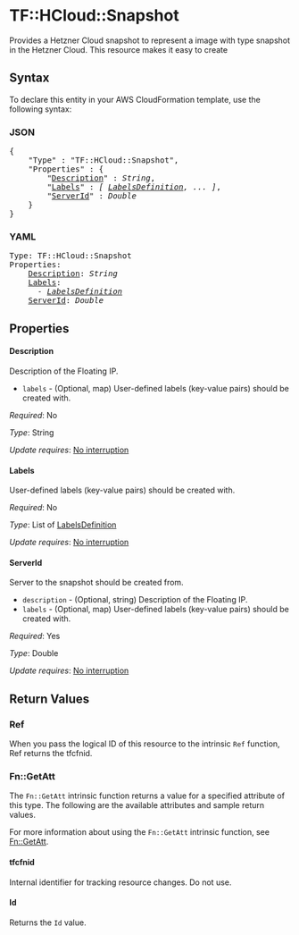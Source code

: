 # TF::HCloud::Snapshot

Provides a Hetzner Cloud snapshot to represent a image with type snapshot in the Hetzner Cloud. This resource makes it easy to create

## Syntax

To declare this entity in your AWS CloudFormation template, use the following syntax:

### JSON

<pre>
{
    "Type" : "TF::HCloud::Snapshot",
    "Properties" : {
        "<a href="#description" title="Description">Description</a>" : <i>String</i>,
        "<a href="#labels" title="Labels">Labels</a>" : <i>[ <a href="labelsdefinition.md">LabelsDefinition</a>, ... ]</i>,
        "<a href="#serverid" title="ServerId">ServerId</a>" : <i>Double</i>
    }
}
</pre>

### YAML

<pre>
Type: TF::HCloud::Snapshot
Properties:
    <a href="#description" title="Description">Description</a>: <i>String</i>
    <a href="#labels" title="Labels">Labels</a>: <i>
      - <a href="labelsdefinition.md">LabelsDefinition</a></i>
    <a href="#serverid" title="ServerId">ServerId</a>: <i>Double</i>
</pre>

## Properties

#### Description

Description of the Floating IP.
- `labels` - (Optional, map) User-defined labels (key-value pairs) should be created with.

_Required_: No

_Type_: String

_Update requires_: [No interruption](https://docs.aws.amazon.com/AWSCloudFormation/latest/UserGuide/using-cfn-updating-stacks-update-behaviors.html#update-no-interrupt)

#### Labels

User-defined labels (key-value pairs) should be created with.

_Required_: No

_Type_: List of <a href="labelsdefinition.md">LabelsDefinition</a>

_Update requires_: [No interruption](https://docs.aws.amazon.com/AWSCloudFormation/latest/UserGuide/using-cfn-updating-stacks-update-behaviors.html#update-no-interrupt)

#### ServerId

Server to the snapshot should be created from.
- `description` - (Optional, string) Description of the Floating IP.
- `labels` - (Optional, map) User-defined labels (key-value pairs) should be created with.

_Required_: Yes

_Type_: Double

_Update requires_: [No interruption](https://docs.aws.amazon.com/AWSCloudFormation/latest/UserGuide/using-cfn-updating-stacks-update-behaviors.html#update-no-interrupt)

## Return Values

### Ref

When you pass the logical ID of this resource to the intrinsic `Ref` function, Ref returns the tfcfnid.

### Fn::GetAtt

The `Fn::GetAtt` intrinsic function returns a value for a specified attribute of this type. The following are the available attributes and sample return values.

For more information about using the `Fn::GetAtt` intrinsic function, see [Fn::GetAtt](https://docs.aws.amazon.com/AWSCloudFormation/latest/UserGuide/intrinsic-function-reference-getatt.html).

#### tfcfnid

Internal identifier for tracking resource changes. Do not use.

#### Id

Returns the <code>Id</code> value.

